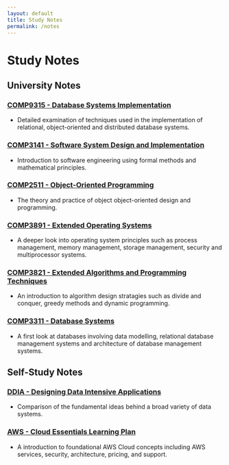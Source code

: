 ```yaml
---
layout: default
title: Study Notes
permalink: /notes
---
```


# Study Notes
## University Notes
### [**COMP9315** - Database Systems Implementation](/notes/COMP9315)
- Detailed examination of techniques used in the implementation of relational, object-oriented and distributed database systems.

### [**COMP3141** - Software System Design and Implementation](/notes/COMP3141)
- Introduction to software engineering using formal methods and mathematical principles.

### [**COMP2511** - Object-Oriented Programming](/notes/COMP2511)
- The theory and practice of object object-oriented design and programming.

### [**COMP3891** - Extended Operating Systems](/notes/COMP3891)
- A deeper look into operating system principles such as process management, memory management, storage management, security and multiprocessor systems.

### [**COMP3821** - Extended Algorithms and Programming Techniques](/notes/COMP3821)
- An introduction to algorithm design stratagies such as divide and conquer, greedy methods and dynamic programming.

### [**COMP3311** - Database Systems](/notes/COMP3311)
- A first look at databases involving data modelling, relational database management systems and architecture of database management systems.

## Self-Study Notes
### [**DDIA** - Designing Data Intensive Applications](/notes/ddia)
- Comparison of the fundamental ideas behind a broad variety of data systems.

### [**AWS** - Cloud Essentials Learning Plan](/notes/cloud-essentials)
- A introduction to foundational AWS Cloud concepts including AWS services, security, architecture, pricing, and support.